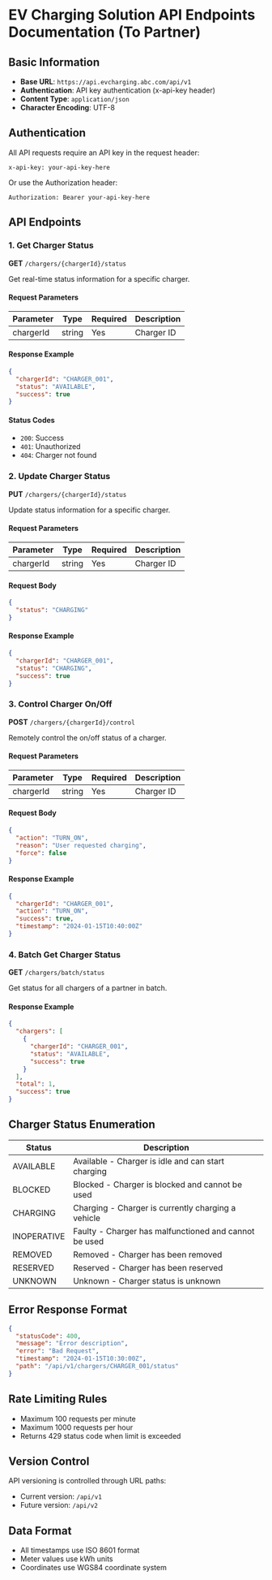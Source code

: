 # EV Charging Solution API Endpoints Documentation (To Partner)

## Basic Information

- **Base URL**: `https://api.evcharging.abc.com/api/v1`
- **Authentication**: API key authentication (x-api-key header)
- **Content Type**: `application/json`
- **Character Encoding**: UTF-8

## Authentication

All API requests require an API key in the request header:

```
x-api-key: your-api-key-here
```

Or use the Authorization header:

```
Authorization: Bearer your-api-key-here
```

## API Endpoints

### 1. Get Charger Status

**GET** `/chargers/{chargerId}/status`

Get real-time status information for a specific charger.

#### Request Parameters

| Parameter | Type | Required | Description |
|-----------|------|----------|-------------|
| chargerId | string | Yes | Charger ID |

#### Response Example

```json
{
  "chargerId": "CHARGER_001",
  "status": "AVAILABLE",
  "success": true
}
```

#### Status Codes

- `200`: Success
- `401`: Unauthorized
- `404`: Charger not found

### 2. Update Charger Status

**PUT** `/chargers/{chargerId}/status`

Update status information for a specific charger.

#### Request Parameters

| Parameter | Type | Required | Description |
|-----------|------|----------|-------------|
| chargerId | string | Yes | Charger ID |

#### Request Body

```json
{
  "status": "CHARGING"
}
```

#### Response Example

```json
{
  "chargerId": "CHARGER_001",
  "status": "CHARGING",
  "success": true
}
```

### 3. Control Charger On/Off

**POST** `/chargers/{chargerId}/control`

Remotely control the on/off status of a charger.

#### Request Parameters

| Parameter | Type | Required | Description |
|-----------|------|----------|-------------|
| chargerId | string | Yes | Charger ID |

#### Request Body

```json
{
  "action": "TURN_ON",
  "reason": "User requested charging",
  "force": false
}
```

#### Response Example

```json
{
  "chargerId": "CHARGER_001",
  "action": "TURN_ON",
  "success": true,
  "timestamp": "2024-01-15T10:40:00Z"
}
```

### 4. Batch Get Charger Status

**GET** `/chargers/batch/status`

Get status for all chargers of a partner in batch.

#### Response Example

```json
{
  "chargers": [
    {
      "chargerId": "CHARGER_001",
      "status": "AVAILABLE",
      "success": true
    }
  ],
  "total": 1,
  "success": true
}
```

## Charger Status Enumeration

| Status | Description |
|--------|-------------|
| AVAILABLE | Available - Charger is idle and can start charging |
| BLOCKED | Blocked - Charger is blocked and cannot be used |
| CHARGING | Charging - Charger is currently charging a vehicle |
| INOPERATIVE | Faulty - Charger has malfunctioned and cannot be used |
| REMOVED | Removed - Charger has been removed |
| RESERVED | Reserved - Charger has been reserved |
| UNKNOWN | Unknown - Charger status is unknown |

## Error Response Format

```json
{
  "statusCode": 400,
  "message": "Error description",
  "error": "Bad Request",
  "timestamp": "2024-01-15T10:30:00Z",
  "path": "/api/v1/chargers/CHARGER_001/status"
}
```

## Rate Limiting Rules

- Maximum 100 requests per minute
- Maximum 1000 requests per hour
- Returns 429 status code when limit is exceeded

## Version Control

API versioning is controlled through URL paths:
- Current version: `/api/v1`
- Future version: `/api/v2`

## Data Format

- All timestamps use ISO 8601 format
- Meter values use kWh units
- Coordinates use WGS84 coordinate system 